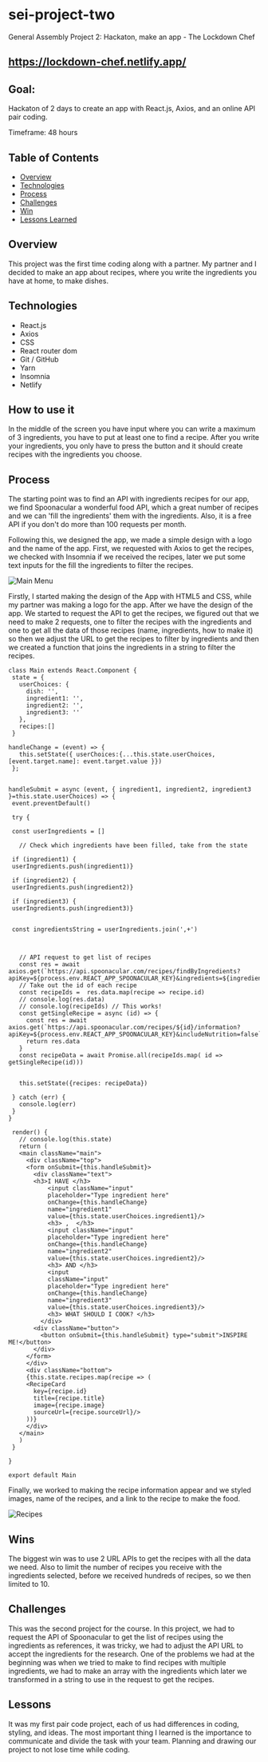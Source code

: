 # sei-project-two
 
General Assembly Project 2: Hackaton, make an app - The Lockdown Chef
 
## https://lockdown-chef.netlify.app/
 
## Goal:
Hackaton of 2 days to create an app with React.js, Axios, and an online API pair coding.
 
Timeframe: 48 hours
 
## Table of Contents
 
- [Overview](#overview)
- [Technologies](#technologies)
- [Process](#process)
- [Challenges](#challenges)
- [Win](#wins)
- [Lessons Learned](#lesson)
 
## Overview
 
This project was the first time coding along with a partner. My partner and I decided to make an app about recipes, where you write the ingredients you have at home, to make dishes.
 
## Technologies
 
- React.js
- Axios
- CSS
- React router dom
- Git / GitHub
- Yarn
- Insomnia
- Netlify
 
## How to use it
 
In the middle of the screen you have input where you can write a maximum of 3 ingredients, you have to put at least one to find a recipe. After you write your ingredients, you only have to press the button and it should create recipes with the ingredients you choose.
 
## Process
 
The starting point was to find an API with ingredients recipes for our app, we find Spoonacular a wonderful food API, which a great number of recipes and we can 'fill the ingredients' them with the ingredients. Also, it is a free API if you don't do more than 100 requests per month.
 
Following this, we designed the app, we made a simple design with a logo and the name of the app. First, we requested with Axios to get the recipes, we checked with Insomnia if we received the recipes, later we put some text inputs for the fill the ingredients to filter the recipes.
 
![Main Menu](src/assets/main.png)
 
Firstly, I started making the design of the App with HTML5 and CSS, while my partner was making a logo for the app. After we have the design of the app. We started to request the API to get the recipes, we figured out that we need to make 2 requests, one to filter the recipes with the ingredients and one to get all the data of those recipes (name, ingredients, how to make it) so then we adjust the URL to get the recipes to filter by ingredients and then we created a function that joins the ingredients in a string to filter the recipes.
 
 
```
class Main extends React.Component {
 state = {
   userChoices: {
     dish: '',
     ingredient1: '',
     ingredient2: '',
     ingredient3: ''
   },
   recipes:[]
 }
 
handleChange = (event) => {
   this.setState({ userChoices:{...this.state.userChoices, [event.target.name]: event.target.value }})
 };
 
 
handleSubmit = async (event, { ingredient1, ingredient2, ingredient3 }=this.state.userChoices) => {
 event.preventDefault()
 
 try {
 
 const userIngredients = []
 
   // Check which ingredients have been filled, take from the state
 
 if (ingredient1) {
 userIngredients.push(ingredient1)}
 
 if (ingredient2) {
 userIngredients.push(ingredient2)}
 
 if (ingredient3) {
 userIngredients.push(ingredient3)}
 
 
 const ingredientsString = userIngredients.join(',+')
 
 
 
   // API request to get list of recipes
   const res = await axios.get(`https://api.spoonacular.com/recipes/findByIngredients?apiKey=${process.env.REACT_APP_SPOONACULAR_KEY}&ingredients=${ingredientsString}&number=10`)
   // Take out the id of each recipe
   const recipeIds =  res.data.map(recipe => recipe.id)
   // console.log(res.data)
   // console.log(recipeIds) // This works!
   const getSingleRecipe = async (id) => { 
     const res = await  axios.get(`https://api.spoonacular.com/recipes/${id}/information?apiKey=${process.env.REACT_APP_SPOONACULAR_KEY}&includeNutrition=false`)
     return res.data
   }
   const recipeData = await Promise.all(recipeIds.map( id => getSingleRecipe(id)))
 
 
   this.setState({recipes: recipeData})
 
 } catch (err) {
   console.log(err)
 }
}
 
 render() {
   // console.log(this.state)
   return (
   <main className="main">
     <div className="top">
     <form onSubmit={this.handleSubmit}>
       <div className="text">
       <h3>I HAVE </h3>
           <input className="input"
           placeholder="Type ingredient here"
           onChange={this.handleChange}
           name="ingredient1"
           value={this.state.userChoices.ingredient1}/>
           <h3> ,  </h3>
           <input className="input"
           placeholder="Type ingredient here"
           onChange={this.handleChange}
           name="ingredient2"
           value={this.state.userChoices.ingredient2}/>
           <h3> AND </h3> 
           <input
           className="input"
           placeholder="Type ingredient here"
           onChange={this.handleChange}
           name="ingredient3"
           value={this.state.userChoices.ingredient3}/>
           <h3> WHAT SHOULD I COOK? </h3>
         </div> 
       <div className="button">
         <button onSubmit={this.handleSubmit} type="submit">INSPIRE ME!</button>
       </div>
     </form>
     </div>
     <div className="bottom">
     {this.state.recipes.map(recipe => (
     <RecipeCard
       key={recipe.id}
       title={recipe.title}
       image={recipe.image}
       sourceUrl={recipe.sourceUrl}/>
     ))}
     </div>
   </main>
   )
 }
 
}

export default Main
```

Finally, we worked to making the recipe information appear and we styled images, name of the recipes, and a link to the recipe to make the food.

![Recipes](src/assets/recipes.png)

## Wins

The biggest win was to use 2 URL APIs to get the recipes with all the data we need. Also to limit the number of recipes you receive with the ingredients selected, before we received hundreds of recipes, so we then limited to 10.

## Challenges

This was the second project for the course. In this project, we had to request the API of Spoonacular to get the list of recipes using the ingredients as references, it was tricky, we had to adjust the API URL to accept the ingredients for the research. One of the problems we had at the beginning was when we tried to make to find recipes with multiple ingredients, we had to make an array with the ingredients which later we transformed in a string to use in the request to get the recipes.

## Lessons

It was my first pair code project, each of us had differences in coding, styling, and ideas. The most important thing I learned is the importance to communicate and divide the task with your team. Planning and drawing our project to not lose time while coding.
